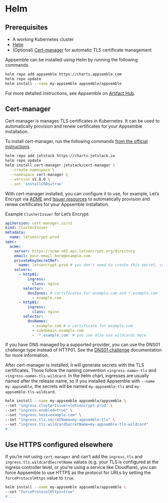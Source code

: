 # Helm

## Prerequisites

- A working Kubernetes cluster
- [Helm](https://helm.sh)
- (Optional) [Cert-manager](https://cert-manager.io) for automatic TLS certificate management

Appsemble can be installed using Helm by running the following commands.

```sh copy
helm repo add appsemble https://charts.appsemble.com
helm repo update
helm install --name my-appsemble appsemble/appsemble
```

For more detailed instructions, see Appsemble on
[Artifact Hub](https://artifacthub.io/packages/helm/appsemble/appsemble).

## Cert-manager

Cert-manager is manages TLS certificates in Kubernetes. It can be used to automatically provision
and renew certificates for your Appsemble installation.

To install cert-manager, run the following commands
[from the official instructions](https://cert-manager.io/docs/installation/helm/#option-2-install-crds-as-part-of-the-helm-release)

```sh copy
helm repo add jetstack https://charts.jetstack.io
helm repo update
helm install cert-manager jetstack/cert-manager \
  --create-namespace \
  --namespace cert-manager \
  --version v1.8.0 \
  --set 'installCRDs=true'
```

With cert-manager installed, you can configure it to use, for example, Let’s Encrypt via
[ACME](https://cert-manager.io/docs/configuration/acme/) and
[Issuer resources](https://cert-manager.io/docs/concepts/issuer/) to automatically provision and
renew certificates for your Appsemble installation.

Example `ClusterIssuer` for Let’s Encrypt:

```yaml
apiVersion: cert-manager.io/v1
kind: ClusterIssuer
metadata:
  name: letsencrypt-prod
spec:
  acme:
    server: https://acme-v02.api.letsencrypt.org/directory
    email: your-email-here@example.com
    privateKeySecretRef:
      name: letsencrypt-prod # you don't need to create this secret, cert-manager will create it
    solvers:
      - http01:
          ingress:
            class: nginx
        selector:
          dnsZones: # certificates for example.com and *.example.com
            - example.com
      - http01:
          ingress:
            class: nginx
        selector:
          dnsNames:
            - example.com # a certificate for example.com
            - subdomain.example.com
            - '*.example.com' # you can also use wildcards here
```

If you have DNS managed by a supported provider, you can use the DNS01 challenge type instead of
HTTP01. See the [DNS01 challenge](https://cert-manager.io/docs/configuration/acme/dns01/)
documentation for more information.

After cert-manager is installed, it will generate secrets with the TLS certificates. Those follow
the naming convention `<ingress-name>-tls` and `<ingress-name>-tls-wildcard`. In the helm chart,
ingresses are usually named after the release name, so if you installed Appsemble with
`--name my-appsemble`, the secrets will be named `my-appsemble-tls` and `my-appsemble-tls-wildcard`.

```sh
helm install --name my-appsemble appsemble/appsemble \
--set "ingress.clusterIssuer=letsencrypt-prod" \
--set "ingress.enabled=true" \
--set "ingress.host=example.com" \
--set "ingress.tls.secretName=my-appsemble-tls" \
--set "ingress.tls.wildcardSecretName=my-appsemble-tls-wildcard"
# ...
```

## Use HTTPS configured elsewhere

If you’re not using `cert-manager` and can’t add the `ingress.tls` and
`ingress.tls.wildcardSecretName` values (e.g. your TLS is configured at the ingress controller
level, or you’re using a service like Cloudflare), you can force Appsemble to use HTTPS as the
protocol for URLs by setting the `forceProtocolHttps` value to `true`.

```sh
helm install --name my-appsemble appsemble/appsemble \
--set "forceProtocolHttps=true"
# ...
```
